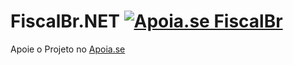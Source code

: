 # FiscalBr.NET [![Apoia.se FiscalBr](https://img.shields.io/badge/apoia.se-FiscalBr-red)](https://apoia.se/fiscalbr)

Apoie o Projeto no [Apoia.se](https://apoia.se/fiscalbr)
